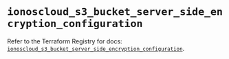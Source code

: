 # `ionoscloud_s3_bucket_server_side_encryption_configuration`

Refer to the Terraform Registry for docs: [`ionoscloud_s3_bucket_server_side_encryption_configuration`](https://registry.terraform.io/providers/ionos-cloud/ionoscloud/6.6.6/docs/resources/s3_bucket_server_side_encryption_configuration).
